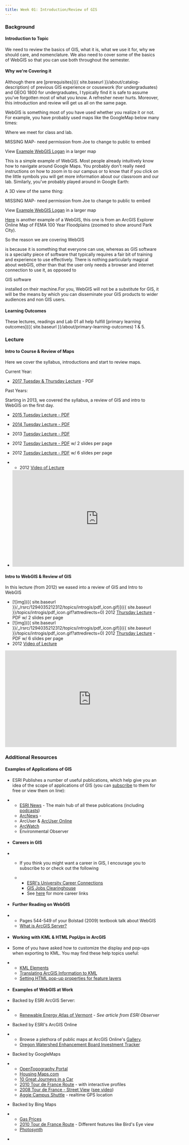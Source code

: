 ```yaml
---
title: Week 01: Introduction/Review of GIS
---
```


### Background

#### Introduction to Topic

We need to review the basics of GIS, what it is, what we use it for, why we should care, and nomenclature. We also need to cover some of the basics of WebGIS so that you can use both throughout the semester.

#### Why we're Covering it

Although there are [prerequisites]({{ site.baseurl }}/about/catalog-description) of previous GIS experience or cousework (for undergraduates) and GEOG 1800 for undergraduates, I typically find it is safe to assume you've forgotten most of what you know. A refresher never hurts. Moreover, this introduction and review will get us all on the same page. 

WebGIS is something most of you have used whether you realize it or not. For example, you have probably used maps like the GoogleMap below many times:

Where we meet for class and lab.

MISSING MAP- need permission from Joe to change to public to embed



View [Example WebGIS Logan](http://maps.google.com/maps/ms?ie=UTF8&hl=en&msa=0&ll=41.70632,-111.817165&spn=0.075356,0.181789&t=h&msid=215949517079748783196.00049925398bc1fdb3c1c&source=embed) in a larger map 

This is a simple example of WebGIS. Most people already intuitively know how to navigate around Google Maps. You probably don't really need instructions on how to zoom in to our campus or to know that if you click on the little symbols you will get more information about our classroom and our lab. Similarly, you've probably played around in Google Earth:

A 3D view of the same thing:

MISSING MAP- need permission from Joe to change to public to embed



View [Example WebGIS Logan](http://maps.google.com/maps/ms?ie=UTF8&hl=en&msa=0&ll=41.70632,-111.817165&spn=0.075356,0.181789&t=f&ecpose=41.74581853,-111.80267973,1646.93,-119.21,78.111,0.004&msid=215949517079748783196.00049925398bc1fdb3c1c&source=embed) in a larger map

[Here](http://bit.ly/yRyl3p) is another example of a WebGIS, this one is from an ArcGIS Explorer Online Map of FEMA 100 Year Floodplains (zoomed to show around Park City). 

So the reason we are covering WebGIS 

is because it is something that everyone can use, whereas as GIS software is a specialty piece of software that typically requires a fair bit of training and experience to use effectively. There is nothing particularly magical about webGIS, other than that the user only needs a browser and internet connection to use it, as opposed to 

GIS software

 installed on their machine.For you, WebGIS will not be a substitute for GIS, it will be the means by which you can disseminate your GIS products to wider audiences and non GIS users. 

#### Learning Outcomes

These lectures, readings and Lab 01 all help fulfill [primary learning outcomes]({{ site.baseurl }}/about/primary-learning-outcomes) 1 & 5.

### Lecture 

#### Intro to Course & Review of Maps

Here we cover the syllabus, introductions and start to review maps.

Current Year:

- [2017 Tuesday & Thursday Lecture](http://etalweb.joewheaton.org/Courses/GIS/2017/Lectures/1_IntroToCourse_%26GIS_Review.pdf) - PDF 

Past Years:

Starting in 2013, we covered the syllabus, a review of GIS and intro to WebGIS on the first day.

- [2015 Tuesday Lecture - PDF](http://etal.usu.edu/Courses/GIS/2015/Lectures/1_IntroToCourse_&GIS_Review.pdf) 

- [2014 Tuesday Lecture - PDF](http://etal.usu.edu/Courses/GIS/2014/Lectures/Week01/1_IntroToCourse_&GIS_Review.pdf)

- 2013 [Tuesday Lecture - PDF](http://etal.usu.edu/Courses/GIS/2013/Lectures/Week_01/1_IntroToCourse_&GIS_Review.pdf)

- 2012 [Tuesday Lecture  - PDF](http://etal.usu.edu/Courses/GIS/2012/Lectures/Week%2001%20-%20Intro%20to%20GIS/1_IntroToCourse_&GIS_Review_2PP.pdf) w/ 2 slides per page

- 2012 [Tuesday Lecture - PDF](http://etal.usu.edu/Courses/GIS/2012/Lectures/Week%2001%20-%20Intro%20to%20GIS/1_IntroToCourse_&GIS_Review_6PP.pdf) w/ 6 slides per page

- - 2012 [Video of Lecture](http://youtube.com/watch?v=ZNBiOnxcJkY) 

- <iframe width="560" height="315" src="https://www.youtube.com/embed/ZNBiOnxcJkY" frameborder="0" allowfullscreen></iframe>

#### Intro to WebGIS & Review of GIS

In this lecture (from 2012) we eased into a review of GIS and Intro to WebGIS

- [![img]({{ site.baseurl }}/_/rsrc/1294035212312/topics/introgis/pdf_icon.gif)]({{ site.baseurl }}/topics/introgis/pdf_icon.gif?attredirects=0) 2012 [Thursday Lecture](http://etal.usu.edu/Courses/GIS/2012/Lectures/Week%2001%20-%20Intro%20to%20GIS/2_ArcGIS_Refresher_WebGIS_2PP.pdf) - PDF w/ 2 slides per page 
- [![img]({{ site.baseurl }}/_/rsrc/1294035212312/topics/introgis/pdf_icon.gif)]({{ site.baseurl }}/topics/introgis/pdf_icon.gif?attredirects=0) 2012 [Thursday Lecture](http://etal.usu.edu/Courses/GIS/2012/Lectures/Week%2001%20-%20Intro%20to%20GIS/2_ArcGIS_Refresher_WebGIS_6PP.pdf) - PDF w/ 6 slides per page
- 2012 [Video of Lecture](http://youtu.be/2oj-ay1NBSM?list=PL0ZiZg4rilzIZguMkS4RihH2SSIcWLasD)

<iframe width="560" height="315" src="https://www.youtube.com/embed/2oj-ay1NBSM" frameborder="0" allowfullscreen></iframe>

### Additional Resources

#### Examples of Applications of GIS

- ESRI Publishes a number of useful publications, which help give you an idea of the scope of applications of GIS (you can [subscribe](http://www.esri.com/publications/apps/newsletters/pub_form.cfm) to them for free or view them on line):

- - [ESRI News](http://www.esri.com/news/index.html) - The main hub of all these publications (including [podcasts](http://www.esri.com/news/podcasts/index.html))
  - [ArcNews](http://www.esri.com/news/arcnews/arcnews.html) -
  - ArcUser & [ArcUser Online](http://www.esri.com/news/arcuser/index.html)
  - [ArcWatch](http://www.esri.com/news/arcwatch/index.html) 
  - Environmental Observer

- #### Careers in GIS

- - If you think you might want a career in GIS, I encourage you to subscribe to or check out the following

  - - [ESRI's University Career Connections](http://www.esri.com/careers/category/careers-connections.html)
    - [GIS Jobs Clearinghouse](http://www.gjc.org/)
    - See [here](http://www.gis.com/content/find-gis-job) for more career links

- #### Further Reading on WebGIS

- - Pages 544-549 of your Bolstad (2009) textbook talk about WebGIS
  - [What is ArcGIS Server?](http://help.arcgis.com/en/arcgisserver/10.0/help/arcgis_server_dotnet_help/index.html#/What_is_ArcGIS_Server/009300000005000000/)

- #### Working with KML & HTML PopUps in ArcGIS

- Some of you have asked how to customize the display and pop-ups when exporting to KML. You may find these help topics useful:

- - [KML Elements](http://help.arcgis.com/en/arcgisdesktop/10.0/help/index.html#/KML_elements/00s200000002000000/)
  - [Translating ArcGIS Information to KML](http://help.arcgis.com/en/arcgisdesktop/10.0/help/index.html#/Translating_ArcGIS_information_to_KML/00s200000004000000/)
  - [Setting HTML pop-up properties for feature layers](http://help.arcgis.com/en/arcgisdesktop/10.0/help/index.html#//00s50000002r000000.htm)

- #### Examples of WebGIS at Work

- Backed by ESRI ArcGIS Server:

- - [Renewable Energy Atlas of Vermont](http://www.vtenergyatlas.com/#) - *See article from ESRI Observer*

- Backed by ESRI's ArcGIS Online

- - Browse a plethora of public maps at ArcGIS Online's [Gallery](http://www.arcgis.com/home/gallery.html).
  - [Oregon Watershed Enhancement Board Investment Tracker](http://www.oregon.gov/OWEB/oitt.html)

- Backed by GoogleMaps

- - [OpenTopography Portal](http://opentopo.sdsc.edu/gridsphere/gridsphere?cid=datasets)
  - [Housing Maps.com](http://www.housingmaps.com/)
  - [10 Great Journeys in a Car](http://googlemapsmania.blogspot.com/)
  - [2010 Tour de France Route](http://www.bikemap.net/pages/tour-de-france) - with interactive profiles
  - [2008 Tour de France - Street View](http://maps.google.com/maps/mapplets?ie=UTF&moduleurl=http://maps.google.com/mapfiles/mapplets/tourdefrance2008/tourdefrance2008_en.xml&ll=45.460131,1.208496&hl=en&z=6&layer=c) ([see video](http://www.google.com/landing/tourdefrance2008/))
  - [Aggie Campus Shuttle](http://www.aggiebus.com/) - realtime GPS location

- Backed by Bing Maps

- - [Gas Prices](http://www.bing.com/maps/#JmNwPTQxLjczNzk5ODk2MTk5OTk4NX4tMTExLjgzMTAwMTI4MSZsdmw9MTAmZGlyPTAmc3R5PXImYXBwPTUwMzMw)
  - [2010 Tour de France Route](http://www.bing.com/maps/?FORM=Z9LH9#JmNwPTQxLjczNzk5ODk2MTk5OTk4NX4tMTExLjgzMTAwMTI4MSZsdmw9NCZkaXI9MCZzdHk9ciZhcHA9NjAwNDE=) - Different features like Bird's Eye view
  - [Photosynth](http://www.bing.com/maps/?FORM=Z9LH9#JmNwPTQzLjEwMTc1OTEwNDkxNDEyfi0wLjIzOTEyNDk5OTk5OTk5NzgmbHZsPTkmZGlyPTAmc3R5PXImYXBwPTY3OTN+cHN+fmR0cGZpbHRlcn5BbGx+cG9pfk5vcm1hbA==)

- ​